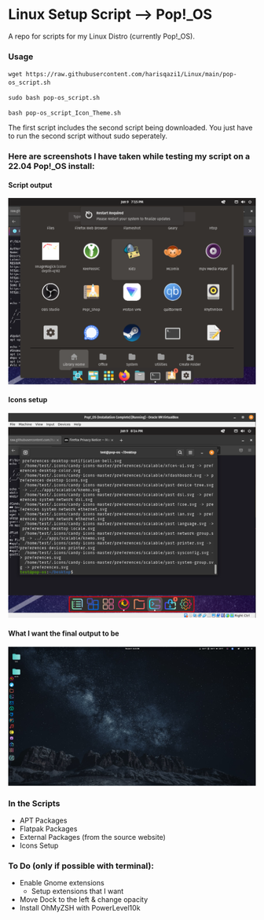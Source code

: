# Linux Setup Script --> Pop!\_OS

A repo for scripts for my Linux Distro (currently Pop!\_OS). 

### Usage

`wget https://raw.githubusercontent.com/harisqazi1/Linux/main/pop-os_script.sh`

`sudo bash pop-os_script.sh`

`bash pop-os_script_Icon_Theme.sh`

The first script includes the second script being downloaded. You just have to run the second script without sudo seperately.

### Here are screenshots I have taken while testing my script on a 22.04 Pop!\_OS install:

#### Script output
![Script Output](https://github.com/harisqazi1/Linux/blob/main/assets/pop-os_script.png)

#### Icons setup
![Icon](https://github.com/harisqazi1/Linux/blob/main/assets/icons.png)

#### What I want the final output to be
![final product](https://github.com/harisqazi1/Linux/blob/main/assets/final_product.png)

### In the Scripts
- APT Packages
- Flatpak Packages
- External Packages (from the source website)
- Icons Setup

### To Do (only if possible with terminal):
- Enable Gnome extensions
  - Setup extensions that I want
- Move Dock to the left & change opacity
- Install OhMyZSH with PowerLevel10k
